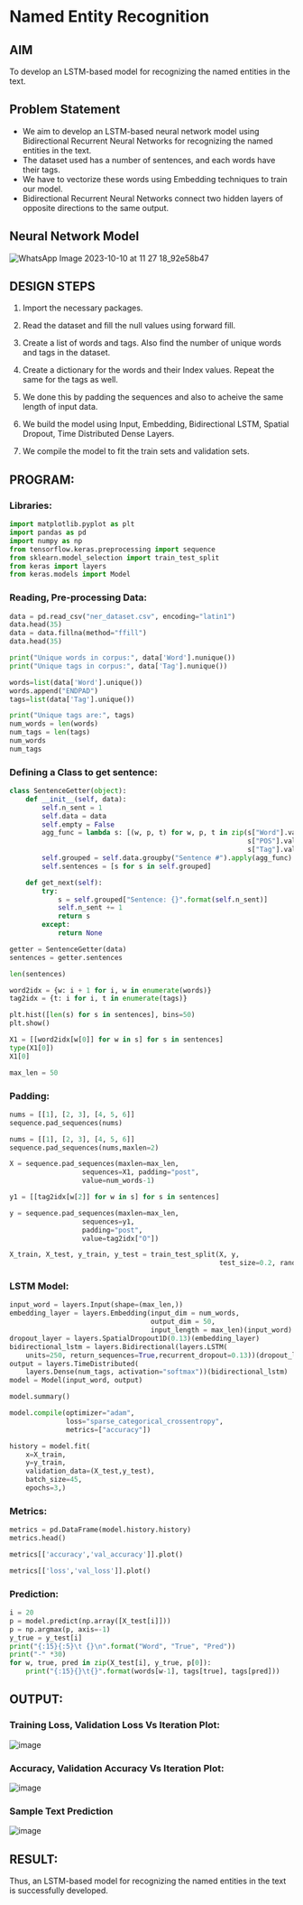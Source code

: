# Named Entity Recognition

## AIM

To develop an LSTM-based model for recognizing the named entities in the text.

## Problem Statement 
* We aim to develop an LSTM-based neural network model using Bidirectional Recurrent Neural Networks for recognizing the named entities in the text.
* The dataset used has a number of sentences, and each words have their tags.
* We have to vectorize these words using Embedding techniques to train our model.
* Bidirectional Recurrent Neural Networks connect two hidden layers of opposite directions to the same output.



## Neural Network Model
![WhatsApp Image 2023-10-10 at 11 27 18_92e58b47](https://github.com/Aashima02/named-entity-recognition/assets/93427086/d4d853ed-f282-4940-a38d-bc0b2c5e91eb)



## DESIGN STEPS

1. Import the necessary packages.

2. Read the dataset and fill the null values using forward fill.

3. Create a list of words and tags. Also find the number of unique words and tags in the dataset.

4. Create a dictionary for the words and their Index values. Repeat the same for the tags as well.

5. We done this by padding the sequences and also to acheive the same length of input data.

6. We build the model using Input, Embedding, Bidirectional LSTM, Spatial Dropout, Time Distributed Dense Layers.

7. We compile the model to fit the train sets and validation sets.

## PROGRAM:

### Libraries:
```python
import matplotlib.pyplot as plt
import pandas as pd
import numpy as np
from tensorflow.keras.preprocessing import sequence
from sklearn.model_selection import train_test_split
from keras import layers
from keras.models import Model
```

### Reading, Pre-processing Data:
```python
data = pd.read_csv("ner_dataset.csv", encoding="latin1")
data.head(35)
data = data.fillna(method="ffill")
data.head(35)

print("Unique words in corpus:", data['Word'].nunique())
print("Unique tags in corpus:", data['Tag'].nunique())

words=list(data['Word'].unique())
words.append("ENDPAD")
tags=list(data['Tag'].unique())

print("Unique tags are:", tags)
num_words = len(words)
num_tags = len(tags)
num_words
num_tags
```
### Defining a Class to get sentence:
```python
class SentenceGetter(object):
    def __init__(self, data):
        self.n_sent = 1
        self.data = data
        self.empty = False
        agg_func = lambda s: [(w, p, t) for w, p, t in zip(s["Word"].values.tolist(),
                                                           s["POS"].values.tolist(),
                                                           s["Tag"].values.tolist())]
        self.grouped = self.data.groupby("Sentence #").apply(agg_func)
        self.sentences = [s for s in self.grouped]

    def get_next(self):
        try:
            s = self.grouped["Sentence: {}".format(self.n_sent)]
            self.n_sent += 1
            return s
        except:
            return None

getter = SentenceGetter(data)
sentences = getter.sentences

len(sentences)

word2idx = {w: i + 1 for i, w in enumerate(words)}
tag2idx = {t: i for i, t in enumerate(tags)}

plt.hist([len(s) for s in sentences], bins=50)
plt.show()

X1 = [[word2idx[w[0]] for w in s] for s in sentences]
type(X1[0])
X1[0]

max_len = 50
```

### Padding:
```python
nums = [[1], [2, 3], [4, 5, 6]]
sequence.pad_sequences(nums)

nums = [[1], [2, 3], [4, 5, 6]]
sequence.pad_sequences(nums,maxlen=2)

X = sequence.pad_sequences(maxlen=max_len,
                  sequences=X1, padding="post",
                  value=num_words-1)

y1 = [[tag2idx[w[2]] for w in s] for s in sentences]

y = sequence.pad_sequences(maxlen=max_len,
                  sequences=y1,
                  padding="post",
                  value=tag2idx["O"])

X_train, X_test, y_train, y_test = train_test_split(X, y,
                                                    test_size=0.2, random_state=1)
```

### LSTM Model:
```python
input_word = layers.Input(shape=(max_len,))
embedding_layer = layers.Embedding(input_dim = num_words,
                                   output_dim = 50,
                                   input_length = max_len)(input_word)
dropout_layer = layers.SpatialDropout1D(0.13)(embedding_layer)
bidirectional_lstm = layers.Bidirectional(layers.LSTM(
    units=250, return_sequences=True,recurrent_dropout=0.13))(dropout_layer)
output = layers.TimeDistributed(
    layers.Dense(num_tags, activation="softmax"))(bidirectional_lstm)
model = Model(input_word, output)

model.summary()

model.compile(optimizer="adam",
              loss="sparse_categorical_crossentropy",
              metrics=["accuracy"])

history = model.fit(
    x=X_train,
    y=y_train,
    validation_data=(X_test,y_test),
    batch_size=45,
    epochs=3,)
```
### Metrics:
```python
metrics = pd.DataFrame(model.history.history)
metrics.head()

metrics[['accuracy','val_accuracy']].plot()

metrics[['loss','val_loss']].plot()
```
### Prediction:
```python
i = 20
p = model.predict(np.array([X_test[i]]))
p = np.argmax(p, axis=-1)
y_true = y_test[i]
print("{:15}{:5}\t {}\n".format("Word", "True", "Pred"))
print("-" *30)
for w, true, pred in zip(X_test[i], y_true, p[0]):
    print("{:15}{}\t{}".format(words[w-1], tags[true], tags[pred]))
```

## OUTPUT:

### Training Loss, Validation Loss Vs Iteration Plot:

![image](https://github.com/Aashima02/named-entity-recognition/assets/93427086/f3b93925-9723-4d4c-b94a-75a13d4829e5)

### Accuracy, Validation Accuracy Vs Iteration Plot:
![image](https://github.com/Aashima02/named-entity-recognition/assets/93427086/ffe712a3-66a7-44c1-b176-111cd8d8c7c6)

### Sample Text Prediction
![image](https://github.com/Aashima02/named-entity-recognition/assets/93427086/15d50d56-9c4c-4326-bb82-5fc0b381b7f8)


## RESULT:
Thus, an LSTM-based model for recognizing the named entities in the text is successfully developed.

